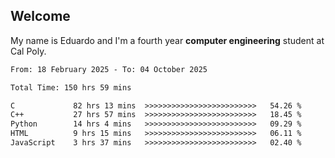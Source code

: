 ## Welcome

 My name is Eduardo and I'm a fourth year **computer engineering** student at Cal Poly.

<!--START_SECTION:waka-->

```txt
From: 18 February 2025 - To: 04 October 2025

Total Time: 150 hrs 59 mins

C             82 hrs 13 mins  >>>>>>>>>>>>>>>>>>>>>>>>>   54.26 %
C++           27 hrs 57 mins  >>>>>>>>>>>>>>>>>>>>>>>>>   18.45 %
Python        14 hrs 4 mins   >>>>>>>>>>>>>>>>>>>>>>>>>   09.29 %
HTML          9 hrs 15 mins   >>>>>>>>>>>>>>>>>>>>>>>>>   06.11 %
JavaScript    3 hrs 37 mins   >>>>>>>>>>>>>>>>>>>>>>>>>   02.40 %
```

<!--END_SECTION:waka-->

<!--
**lalog12/lalog12** is a ✨ _special_ ✨ repository because its `README.md` (this file) appears on your GitHub profile.

Here are some ideas to get you started:

- 🔭 I’m currently working on ...
- 🌱 I’m currently learning ...
- 👯 I’m looking to collaborate on ...
- 🤔 I’m looking for help with ...
- 💬 Ask me about ...
- 📫 How to reach me: ...
- 😄 Pronouns: ...
- ⚡ Fun fact: ...
-->
